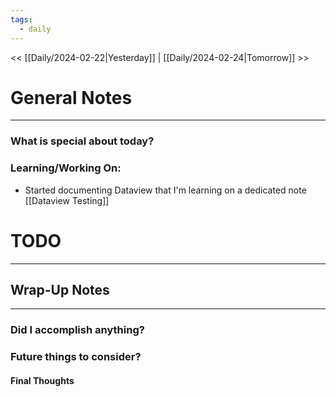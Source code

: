```yaml
---
tags:
  - daily
---
```


<< [[Daily/2024-02-22|Yesterday]] | [[Daily/2024-02-24|Tomorrow]] >>
# General Notes
---
### What is special about today?

### Learning/Working On:
- Started documenting Dataview that I'm learning on a dedicated note [[Dataview Testing]]
 



# TODO
---




## Wrap-Up Notes
---
### Did I accomplish anything?
### Future things to consider?
#### Final Thoughts

